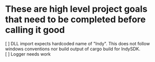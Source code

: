 ﻿# These are high level project goals that need to be completed before calling it good
[ ] DLL import expects hardcoded name of "Indy".  This does not follow windows conventions nor build output of cargo build for IndySDK.  
[ ] Logger needs work
